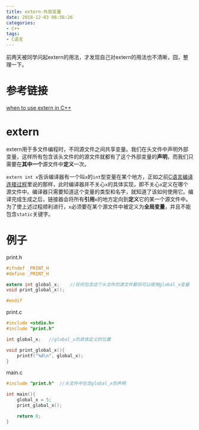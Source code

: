 ```yaml
---
title: extern-外部变量
date: 2018-12-03 06:56:26
categories:
- C++
tags:
- C语言
---
```

前两天被同学问起extern的用法，才发现自己对extern的用法也不清晰，囧，整理一下。
<!--more-->
# 参考链接
[when to use extern in C++](https://stackoverflow.com/questions/10422034/when-to-use-extern-in-c)

# extern
extern用于多文件编程时，不同源文件之间共享变量。我们在头文件中声明外部变量，这样所有包含该头文件的的源文件就都有了这个外部变量的**声明**，而我们只需要在**其中一个**源文件中**定义**一次。

``extern int x``告诉编译器有一个叫``x``的``int``型变量在某个地方，正如之前[C语言编译连接过程](https://ain-crad.github.io/2018/12/02/C%E8%AF%AD%E8%A8%80%E7%BC%96%E8%AF%91%E8%BF%9E%E6%8E%A5%E8%BF%87%E7%A8%8B%E4%BB%A5%E5%8F%8A-h%E5%92%8C-c%E6%96%87%E4%BB%B6%E8%A7%A3%E6%9E%90/)里说的那样，此时编译器并不关心``x``的具体实现，即不关心``x``定义在哪个源文件中。编译器只需要知道这个变量的类型和名字，就知道了该如何使用它。编译完成生成之后，链接器会将所有**引用**``x``的地方定向到**定义**它的某一个源文件中。
为了使上述过程顺利进行，``x``必须要在某个源文件中被定义为**全局变量**，并且不能包含``static``关键字。

# 例子
print.h
```C
#ifndef _PRINT_H
#define _PRINT_H

extern int global_x;    //任何包含这个头文件的源文件都将可以使用global_x变量
void print_global_x();

#endif

```

print.c
```C
#include <stdio.h>
#include "print.h"

int global_x;   //global_x的具体定义的位置

void print_global_x(){
    printf("%d\n", global_x);
}
```

main.c
```C
#include "print.h"  //头文件中包含global_x的声明

int main(){
    global_x = 5;
    print_global_x();

    return 0;
}
```
